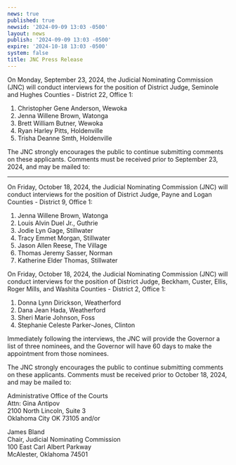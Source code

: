 ```yaml
---
news: true
published: true
newsid: '2024-09-09 13:03 -0500'
layout: news
publish: '2024-09-09 13:03 -0500'
expire: '2024-10-18 13:03 -0500'
system: false
title: JNC Press Release
---
```

On Monday, September 23, 2024, the Judicial Nominating Commission (JNC) will conduct interviews for
the position of District Judge, Seminole and Hughes Counties - District 22, Office 1:

1. Christopher Gene Anderson, Wewoka
2. Jenna Willene Brown, Watonga
3. Brett William Butner, Wewoka
4. Ryan Harley Pitts, Holdenville
5. Trisha Deanne Smth, Holdenville

The JNC strongly encourages the public to continue submitting comments on these applicants. Comments
must be received prior to September 23, 2024, and may be mailed to:

<hr />

On Friday, October 18, 2024, the Judicial Nominating Commission (JNC) will conduct interviews for the
position of District Judge, Payne and Logan Counties - District 9, Office 1:

1. Jenna Willene Brown, Watonga
2. Louis Alvin Duel Jr., Guthrie
3. Jodie Lyn Gage, Stillwater
4. Tracy Emmet Morgan, Stillwater
5. Jason Allen Reese, The Village
6. Thomas Jeremy Sasser, Norman
7. Katherine Elder Thomas, Stillwater

On Friday, October 18, 2024, the Judicial Nominating Commission (JNC) will conduct interviews for the position of District Judge, Beckham, Custer, Ellis, Roger Mills, and Washita Counties - District 2, Office 1:
1. Donna Lynn Dirickson, Weatherford
2. Dana Jean Hada, Weatherford
3. Sheri Marie Johnson, Foss
4. Stephanie Celeste Parker-Jones, Clinton

Immediately following the interviews, the JNC will provide the Governor a list of three nominees, and the
Governor will have 60 days to make the appointment from those nominees.

The JNC strongly encourages the public to continue submitting comments on these applicants. Comments
must be received prior to October 18, 2024, and may be mailed to:

Administrative Office of the Courts  
Attn: Gina Antipov  
2100 North Lincoln, Suite 3  
Oklahoma City OK 73105 and/or

James Bland  
Chair, Judicial Nominating Commission  
100 East Carl Albert Parkway  
McAlester, Oklahoma 74501

